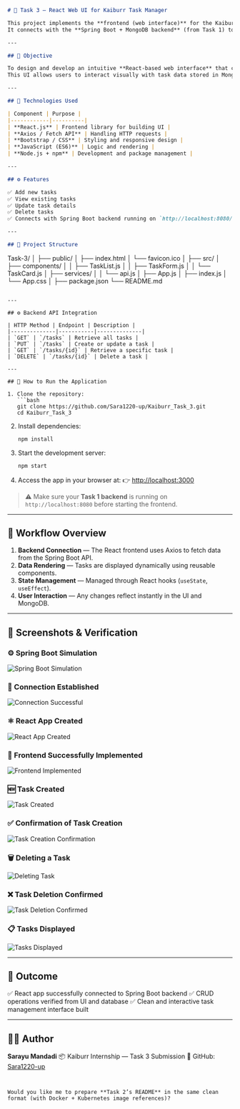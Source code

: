 
```markdown
# 🧩 Task 3 — React Web UI for Kaiburr Task Manager

This project implements the **frontend (web interface)** for the Kaiburr Task Management Application, built using **React.js**.  
It connects with the **Spring Boot + MongoDB backend** (from Task 1) to perform CRUD operations — Create, Read, Update, and Delete — on tasks.

---

## 🎯 Objective

To design and develop an intuitive **React-based web interface** that communicates with the backend REST API.  
This UI allows users to interact visually with task data stored in MongoDB.

---

## 🧰 Technologies Used

| Component | Purpose |
|------------|----------|
| **React.js** | Frontend library for building UI |
| **Axios / Fetch API** | Handling HTTP requests |
| **Bootstrap / CSS** | Styling and responsive design |
| **JavaScript (ES6)** | Logic and rendering |
| **Node.js + npm** | Development and package management |

---

## ⚙️ Features

✅ Add new tasks  
✅ View existing tasks  
✅ Update task details  
✅ Delete tasks  
✅ Connects with Spring Boot backend running on `http://localhost:8080/tasks`  

---

## 📁 Project Structure

```

Task-3/
│
├── public/
│   ├── index.html
│   └── favicon.ico
│
├── src/
│   ├── components/
│   │   ├── TaskList.js
│   │   ├── TaskForm.js
│   │   └── TaskCard.js
│   ├── services/
│   │   └── api.js
│   ├── App.js
│   ├── index.js
│   └── App.css
│
├── package.json
└── README.md

````

---

## ⚙️ Backend API Integration

| HTTP Method | Endpoint | Description |
|--------------|-----------|--------------|
| `GET` | `/tasks` | Retrieve all tasks |
| `PUT` | `/tasks` | Create or update a task |
| `GET` | `/tasks/{id}` | Retrieve a specific task |
| `DELETE` | `/tasks/{id}` | Delete a task |

---

## 🚀 How to Run the Application

1. Clone the repository:
   ```bash
   git clone https://github.com/Sara1220-up/Kaiburr_Task_3.git
   cd Kaiburr_Task_3
````

2. Install dependencies:

   ```bash
   npm install
   ```

3. Start the development server:

   ```bash
   npm start
   ```

4. Access the app in your browser at:
   👉 [http://localhost:3000](http://localhost:3000)

> ⚠️ Make sure your **Task 1 backend** is running on `http://localhost:8080` before starting the frontend.

---

## 🧠 Workflow Overview

1. **Backend Connection** — The React frontend uses Axios to fetch data from the Spring Boot API.
2. **Data Rendering** — Tasks are displayed dynamically using reusable components.
3. **State Management** — Managed through React hooks (`useState`, `useEffect`).
4. **User Interaction** — Any changes reflect instantly in the UI and MongoDB.

---

## 🧾 Screenshots & Verification

### ⚙️ Spring Boot Simulation

![Spring Boot Simulation](./Task%203/springboot_simulation.png)

### 🔗 Connection Established

![Connection Successful](./Task%203/connection%20was%20done.png)

### ⚛️ React App Created

![React App Created](./Task%203/React_app_creadted.png)

### 🧠 Frontend Successfully Implemented

![Frontend Implemented](./Task%203/Fronted_Succesfully_Implemented.png)

### 🆕 Task Created

![Task Created](./Task%203/Task_Created.png)

### ✅ Confirmation of Task Creation

![Task Creation Confirmation](./Task%203/Confirmation_of_Task_Creation.png)

### 🗑️ Deleting a Task

![Deleting Task](./Task%203/deleting_task.png)

### ❌ Task Deletion Confirmed

![Task Deletion Confirmed](./Task%203/Task_Deletion_Confirmed.png)

### 📋 Tasks Displayed

![Tasks Displayed](./Task%203/Tasks_Created.png)

---

## 🧩 Outcome

✅ React app successfully connected to Spring Boot backend
✅ CRUD operations verified from UI and database
✅ Clean and interactive task management interface built

---

## 👩‍💻 Author

**Sarayu Mandadi**
📦 Kaiburr Internship — Task 3 Submission
📧 GitHub: [Sara1220-up](https://github.com/Sara1220-up)

```


Would you like me to prepare **Task 2’s README** in the same clean format (with Docker + Kubernetes image references)?
